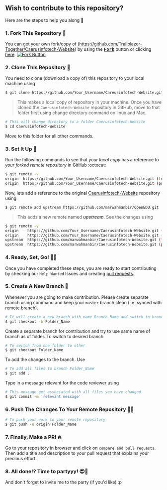 ## Wish to contribute to this repository? 

Here are the steps to help you along :scroll:

### 1. Fork This Repository :fork_and_knife:
You can get your own fork/copy of (https://github.com/Trailblazer-Together/Caerusinfotech-Website) by using the <a href="https://github.com/Trailblazer-Together/Caerusinfotech-Website/new/master?readme=1#fork-destination-box"><kbd><b>Fork</b></kbd></a> button or clicking [here](https://github.com/Trailblazer-Together/Caerusinfotech-Website/new/master?readme=1#fork-destination-box).
 [![Fork Button](https://help.github.com/assets/images/help/repository/fork_button.jpg)](https://github.com/CoderJolly/IPU-Engineering-Notes)
 
 
### 2. Clone This Repository :busts_in_silhouette:
You need to clone (download a copy of) this repository to your local machine using
```sh
$ git clone https://github.com/Your_Username/Careusinfotech-Website.git
```
> This makes a local copy of repository in your machine.
Once you have cloned the `Caerusinfotech-Website` repository in GitHub, move to that folder first using change directory command on linux and Mac.
```sh
# This will change directory to a folder Caerusinfotech-Website
$ cd Caerusinfotech-Website
```
Move to this folder for all other commands.

### 3. Set It Up :wrench:
Run the following commands to see that *your local copy* has a reference to *your forked remote repository* in GitHub :octocat:
```sh
$ git remote -v
origin  https://github.com/Your_Username/Caerusinfotech-Website.git (fetch)
origin  https://github.com/Your_Username/Caerusinfotech-Website.git (push)
```
Now, lets add a reference to the original [Caerusinfotech-Website](https://github.com/Trailblazer-Together/Caerusinfotech-Website) repository using
```sh
$ git remote add upstream https://github.com/marwahmanbir/OpenEDU.git
```
> This adds a new remote named ***upstream***.
See the changes using
```sh
$ git remote -v
origin    https://github.com/Your_Username/Caerusinfotech-Website.git (fetch)
origin    https://github.com/Your_Username/Caerusinfotech-Website.git (push)
upstream  https://github.com/marwahmanbir/Caerusinfotech-Website.git (fetch)
upstream  https://github.com/marwahmanbir/Caerusinfotech-Website.git (push)
```

### 4. Ready, Set, Go! :turtle::rabbit2:
Once you have completed these steps, you are ready to start contributing by checking our `Help Wanted` Issues and creating [pull requests](https://github.com/Trailblazer-Together/Caerusinfotech-Website/pulls).

### 5. Create A New Branch :herb:
Whenever you are going to make contribution. Please create separate branch using command and keep your `master` branch clean (i.e. synced with remote branch).
```sh
# It will create a new branch with name Branch_Name and switch to branch Folder_Name
$ git checkout -b Folder_Name
```
Create a separate branch for contribution and try to use same name of branch as of folder.
To switch to desired branch
```sh
# To switch from one folder to other
$ git checkout Folder_Name
```
To add the changes to the branch. Use
```sh
# To add all files to branch Folder_Name
$ git add .
```
Type in a message relevant for the code reviewer using
```sh
# This message get associated with all files you have changed
$ git commit -m 'relevant message'
```
### 6. Push The Changes To Your Remote Repository :rocket::sparkles:
```sh
# To push your work to your remote repository
$ git push -u origin Folder_Name
```
### 7. Finally, Make a PR! :fire:
Go to your repository in browser and click on `compare and pull requests`.
Then add a title and description to your pull request that explains your precious effort.

### 8. All done!? Time to partyyy! :heart_eyes::tada:
And don't forget to invite me to the party (if you'd like) :p
